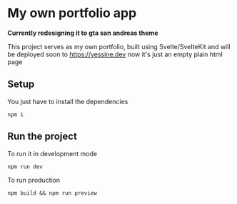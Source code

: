 # My own portfolio app

__Currently redesigning it to gta san andreas theme__


This project serves as my own portfolio, built using Svelte/SvelteKit and will be deployed soon to https://yessine.dev
now it's just an empty plain html page

## Setup
You just have to install the dependencies

```npm i```

## Run the project
To run it in development mode

```npm run dev``` 

To run production

```npm build && npm run preview``` 
